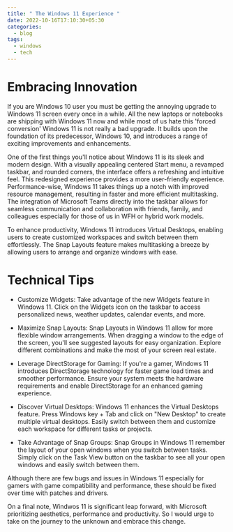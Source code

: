 ```yaml
---
title: " The Windows 11 Experience "
date: 2022-10-16T17:10:30+05:30
categories:
  - blog
tags:
  - windows
  - tech
---
```


# Embracing Innovation 

If you are Windows 10 user you must be getting the annoying upgrade to Windows 11 screen every once in a while. All the new laptops or notebooks are shipping with Windows 11 now and while most of us hate this 'forced conversion' Windows 11 is not really a bad upgrade. It builds upon the foundation of its predecessor, Windows 10, and introduces a range of exciting improvements and enhancements. 

One of the first things you'll notice about Windows 11 is its sleek and modern design. With a visually appealing centered Start menu, a revamped taskbar, and rounded corners, the interface offers a refreshing and intuitive feel. This redesigned experience provides a more user-friendly experience. Performance-wise, Windows 11 takes things up a notch with improved resource management, resulting in faster and more efficient multitasking. The integration of Microsoft Teams directly into the taskbar allows for seamless communication and collaboration with friends, family, and colleagues especially for those of us in WFH or hybrid work models.

To enhance productivity, Windows 11 introduces Virtual Desktops, enabling users to create customized workspaces and switch between them effortlessly. The Snap Layouts feature makes multitasking a breeze by allowing users to arrange and organize windows with ease.

# Technical Tips

- Customize Widgets: Take advantage of the new Widgets feature in Windows 11. Click on the Widgets icon on the taskbar to access personalized news, weather updates, calendar events, and more.

- Maximize Snap Layouts: Snap Layouts in Windows 11 allow for more flexible window arrangements. When dragging a window to the edge of the screen, you'll see suggested layouts for easy organization. Explore different combinations and make the most of your screen real estate.

- Leverage DirectStorage for Gaming: If you're a gamer, Windows 11 introduces DirectStorage technology for faster game load times and smoother performance. Ensure your system meets the hardware requirements and enable DirectStorage for an enhanced gaming experience.

- Discover Virtual Desktops: Windows 11 enhances the Virtual Desktops feature. Press Windows key + Tab and click on "New Desktop" to create multiple virtual desktops. Easily switch between them and customize each workspace for different tasks or projects.

- Take Advantage of Snap Groups: Snap Groups in Windows 11 remember the layout of your open windows when you switch between tasks. Simply click on the Task View button on the taskbar to see all your open windows and easily switch between them.

Although there are few bugs and issues in Windows 11 especially for gamers with game compatibility and performance, these should be fixed over time with patches and drivers.

On a final note, Windwos 11 is significant leap forward, with Microsoft prioritizing aesthetics, performance and productivity. So I would urge to take on the journey to the unknown and embrace this change.


